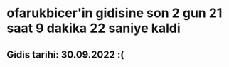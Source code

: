 # ofarukbicer'in gidisine son 2 gun 21 saat 9 dakika 22 saniye kaldi

## Gidis tarihi: 30.09.2022 :(